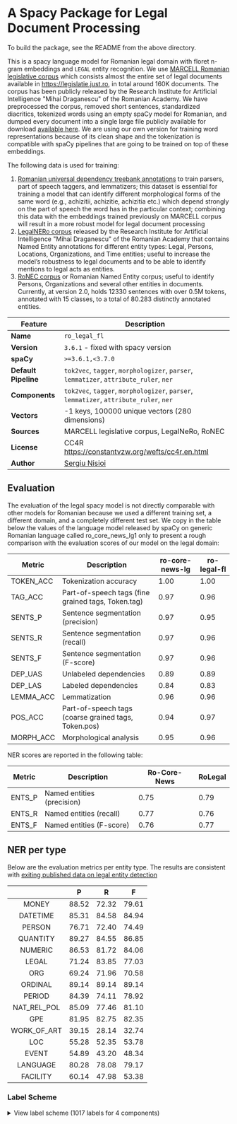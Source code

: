 # A Spacy Package for Legal Document Processing

To build the package, see the README from the above directory.

This is a spacy language model for Romanian legal domain with floret n-gram embeddings and `LEGAL` entity recognition.
We use [MARCELL Romanian legislative corpus](https://marcell-project.eu/deliverables.html) which consists almost the entire set of legal documents available in https://legislatie.just.ro, in total around 160K documents. The corpus has been publicly released by the Research Institute for Artificial Intelligence "Mihai Draganescu" of the Romanian Academy. We have preprocessed the corpus, removed short sentences, standardized diacritics, tokenized words using an empty spaCy model for Romanian, and dumped every document into a single large file publicly available for download [available here]( https://github.com/scrapperorg/nlp-resources/releases/download/legal_corpus_v1/MARCELL_Corpus_cln_tok.tar.gz). We are using our own version for training word representations because of its clean shape and the tokenization is compatible with spaCy pipelines that are going to be trained on top of these embeddings.


The following data is used for training:
1. [Romanian universal dependency treebank annotations](https://github.com/UniversalDependencies) to train parsers, part of speech taggers, and lemmatizers; this dataset is essential for training a model that can identify different morphological forms of the same word (e.g., achizitii, achizitie, achizitia etc.) which depend strongly on the part of speech the word has in the particular context; combining this data with the embeddings trained previously on MARCELL corpus will result in a more robust model for legal document processing
2. [LegalNERo corpus](https://zenodo.org/record/7025333/) released by the Research Institute for Artificial Intelligence "Mihai Draganescu" of the Romanian Academy that contains Named Entity annotations for different entity types: Legal, Persons, Locations, Organizations, and Time entities; useful to increase the model’s robustness to legal documents and to be able to identify mentions to legal acts as entities.
3. [RoNEC corpus]( https://github.com/dumitrescustefan/ronec) or Romanian Named Entity corpus; useful to identify Persons, Organizations and several other entities in documents. Currently, at version 2.0, holds 12330 sentences with over 0.5M tokens, annotated with 15 classes, to a total of 80.283 distinctly annotated entities.


| Feature | Description |
| --- | --- |
| **Name** | `ro_legal_fl` |
| **Version** | `3.6.1` - fixed with spacy version|
| **spaCy** | `>=3.6.1,<3.7.0` |
| **Default Pipeline** | `tok2vec`, `tagger`, `morphologizer`, `parser`, `lemmatizer`, `attribute_ruler`, `ner` |
| **Components** | `tok2vec`, `tagger`, `morphologizer`, `parser`, `lemmatizer`, `attribute_ruler`, `ner` |
| **Vectors** | -1 keys, 100000 unique vectors (280 dimensions) |
| **Sources** | MARCELL legislative corpus, LegalNeRo, RoNEC |
| **License** | CC4R https://constantvzw.org/wefts/cc4r.en.html |
| **Author** | [Sergiu Nisioi](sergiu.nisioi@unibuc.ro) |



## Evaluation
The evaluation of the legal spacy model is not directly comparable with other models for Romanian because we used a different training set, a different domain, and a completely different test set. We copy in the table below the values of the language model released by spaCy on generic Romanian language called ro_core_news_lg1 only to present a rough comparison with the evaluation scores of our model on the legal domain:

|           Metric          |           Description                                                   |             ro-core-news-lg         |              ro-legal-fl          |
|-------------|--------------------------------------------------------|----------------|-----------|
|           TOKEN_ACC        |              Tokenization            accuracy                                        |           1.00                 |              1.00            |
|           TAG_ACC            |            Part-of-speech          tags (fine grained tags, Token.tag)            |            0.97                 |              0.96            |
|           SENTS_P            |            Sentence            segmentation (precision)                            |           0.97                 |              0.95            |
|           SENTS_R            |            Sentence            segmentation (recall)                              |            0.97                 |              0.96            |
|           SENTS_F            |            Sentence            segmentation (F-score)                            |             0.97                 |              0.96            |
|           DEP_UAS            |            Unlabeled           dependencies                                       |            0.89                 |              0.89            |
|           DEP_LAS            |            Labeled             dependencies                                         |              0.84                 |              0.83            |
|           LEMMA_ACC        |              Lemmatization                                               |           0.96                 |              0.96            |
|           POS_ACC            |            Part-of-speech          tags (coarse grained tags, Token.pos)        |              0.94                 |              0.97            |
|           MORPH_ACC        |              Morphological           analysis                                       |            0.95                 |              0.96            |


NER scores are reported in the following table:

|               Metric           |                  Description                                   |                 Ro-Core-News             |                      RoLegal              |
|----------|------------------------------------|----------------|---------------|
|               ENTS_P           |                        Named                 entities (precision)             |                  0.75                     |                  0.79                    |
|               ENTS_R           |                   Named              entities (recall)                    |                  0.77                     |                  0.76                    |
|               ENTS_F           |                      Named               entities (F-score)               |                  0.76                     |                  0.77                    |


## NER per type

Below are the evaluation metrics per entity type. The results are consistent with [exiting published data on legal entity detection](https://aclanthology.org/2021.nllp-1.2.pdf)

|             |   P   |   R   |   F   |
|:-----------:|:-----:|:-----:|:-----:|
|    MONEY    | 88.52 | 72.32 | 79.61 |
|   DATETIME  | 85.31 | 84.58 | 84.94 |
|    PERSON   | 76.71 | 72.40 | 74.49 |
|   QUANTITY  | 89.27 | 84.55 | 86.85 |
|   NUMERIC   | 86.53 | 81.72 | 84.06 |
|    LEGAL    | 71.24 | 83.85 | 77.03 |
|     ORG     | 69.24 | 71.96 | 70.58 |
|   ORDINAL   | 89.14 | 89.14 | 89.14 |
|    PERIOD   | 84.39 | 74.11 | 78.92 |
| NAT_REL_POL | 85.09 | 77.46 | 81.10 |
|     GPE     | 81.95 | 82.75 | 82.35 |
| WORK_OF_ART | 39.15 | 28.14 | 32.74 |
|     LOC     | 55.28 | 52.35 | 53.78 |
|    EVENT    | 54.89 | 43.20 | 48.34 |
|   LANGUAGE  | 80.28 | 78.08 | 79.17 |
|   FACILITY  | 60.14 | 47.98 | 53.38 |




### Label Scheme

<details>

<summary>View label scheme (1017 labels for 4 components)</summary>

| Component | Labels |
| --- | --- |
| **`tagger`** | `ARROW`, `Af`, `Afcfp-n`, `Afcfson`, `Afcfsrn`, `Afcmpoy`, `Afcms-n`, `Afp`, `Afp-p-n`, `Afp-poy`, `Afp-s-n`, `Afpf--n`, `Afpfp-n`, `Afpfp-ny`, `Afpfpoy`, `Afpfpry`, `Afpfson`, `Afpfsoy`, `Afpfsrn`, `Afpfsry`, `Afpm--n`, `Afpmp-n`, `Afpmpoy`, `Afpmpry`, `Afpms-n`, `Afpmsoy`, `Afpmsry`, `Afsfp-n`, `Afsfsrn`, `BULLET`, `COLON`, `COMMA`, `Ccssp`, `Ccsspy`, `Crssp`, `Csssp`, `Cssspy`, `DASH`, `DBLQ`, `Dd3-po---e`, `Dd3-po---o`, `Dd3fpo`, `Dd3fpr`, `Dd3fpr---e`, `Dd3fpr---o`, `Dd3fpr--y`, `Dd3fso`, `Dd3fso---e`, `Dd3fsr`, `Dd3fsr---e`, `Dd3fsr---o`, `Dd3fsr--yo`, `Dd3mpo`, `Dd3mpr`, `Dd3mpr---e`, `Dd3mpr---o`, `Dd3mso---e`, `Dd3msr`, `Dd3msr---e`, `Dd3msr---o`, `Dh1ms`, `Dh3fp`, `Dh3fso`, `Dh3fsr`, `Dh3mp`, `Dh3ms`, `Di3`, `Di3-----y`, `Di3--r---e`, `Di3-po`, `Di3-po---e`, `Di3-sr`, `Di3-sr---e`, `Di3-sr--y`, `Di3fp`, `Di3fpr`, `Di3fpr---e`, `Di3fso`, `Di3fso---e`, `Di3fsr`, `Di3fsr---e`, `Di3mp`, `Di3mpr`, `Di3mpr---e`, `Di3ms`, `Di3ms----e`, `Di3mso---e`, `Di3msr`, `Di3msr---e`, `Ds1fp-p`, `Ds1fp-s`, `Ds1fsop`, `Ds1fsos`, `Ds1fsrp`, `Ds1fsrs`, `Ds1fsrs-y`, `Ds1mp-p`, `Ds1mp-s`, `Ds1ms-p`, `Ds1ms-s`, `Ds1msrs-y`, `Ds2---s`, `Ds2fp-p`, `Ds2fp-s`, `Ds2fsrp`, `Ds2fsrs`, `Ds2mp-p`, `Ds2mp-s`, `Ds2ms-p`, `Ds2ms-s`, `Ds3---p`, `Ds3---s`, `Ds3---sy`, `Ds3fp-s`, `Ds3fsos`, `Ds3fsrs`, `Ds3mp-s`, `Ds3ms-s`, `Dw3--r---e`, `Dw3-po---e`, `Dw3fpr`, `Dw3fso---e`, `Dw3fsr`, `Dw3mpr`, `Dw3mso---e`, `Dw3msr`, `Dz3fsr---e`, `Dz3mso---e`, `Dz3msr---e`, `EQUAL`, `EXCL`, `EXCLHELLIP`, `GE`, `GT`, `HELLIP`, `I`, `LCURL`, `LPAR`, `LSQR`, `LT`, `M`, `Mc-p-d`, `Mc-p-l`, `Mc-s-b`, `Mc-s-d`, `Mcfp-l`, `Mcfp-ln`, `Mcfprln`, `Mcfprly`, `Mcfsoln`, `Mcfsrl`, `Mcfsrln`, `Mcfsrly`, `Mcmp-l`, `Mcms-ln`, `Mcmsrl`, `Mcmsrln`, `Mcmsrly`, `Mffprln`, `Mffsrln`, `Mlfpo`, `Mlfpr`, `Mlmpr`, `Mo---l`, `Mo---ln`, `Mo-s-r`, `Mofp-ln`, `Mofpoly`, `Mofprly`, `Mofs-l`, `Mofsoln`, `Mofsoly`, `Mofsrln`, `Mofsrly`, `Mompoly`, `Momprly`, `Moms-l`, `Moms-ln`, `Momsoly`, `Momsrly`, `Nc`, `Nc---n`, `Ncf--n`, `Ncfp-n`, `Ncfpoy`, `Ncfpry`, `Ncfs-n`, `Ncfson`, `Ncfsoy`, `Ncfsrn`, `Ncfsry`, `Ncfsryy`, `Ncfsvy`, `Ncm--n`, `Ncmp-n`, `Ncmpoy`, `Ncmpry`, `Ncms-n`, `Ncms-ny`, `Ncms-y`, `Ncmsoy`, `Ncmsrn`, `Ncmsry`, `Ncmsryy`, `Ncmsvn`, `Ncmsvy`, `Np`, `Npfson`, `Npfsoy`, `Npfsrn`, `Npfsry`, `Npmpoy`, `Npmpry`, `Npms-n`, `Npmsoy`, `Npmsry`, `PERCENT`, `PERIOD`, `PLUS`, `PLUSMINUS`, `Pd3-po`, `Pd3fpr`, `Pd3fso`, `Pd3fsr`, `Pd3mpo`, `Pd3mpr`, `Pd3mpr--y`, `Pd3mso`, `Pd3msr`, `Pi3--r`, `Pi3-po`, `Pi3-so`, `Pi3-sr`, `Pi3fpr`, `Pi3fso`, `Pi3fsr`, `Pi3mpr`, `Pi3mso`, `Pi3msr`, `Pi3msr--y`, `Pp1-pa--------w`, `Pp1-pa--y-----w`, `Pp1-pd--------s`, `Pp1-pd--------w`, `Pp1-pd--y-----w`, `Pp1-pr--------s`, `Pp1-sa--------s`, `Pp1-sa--------w`, `Pp1-sa--y-----w`, `Pp1-sd--------s`, `Pp1-sd--------w`, `Pp1-sd--y-----w`, `Pp1-sn--------s`, `Pp2-----------s`, `Pp2-pa--------w`, `Pp2-pa--y-----w`, `Pp2-pd--------w`, `Pp2-pd--y-----w`, `Pp2-pr--------s`, `Pp2-sa--------s`, `Pp2-sa--------w`, `Pp2-sa--y-----w`, `Pp2-sd--------s`, `Pp2-sd--------w`, `Pp2-sd--y-----w`, `Pp2-sn--------s`, `Pp2-so--------s`, `Pp2-sr--------s`, `Pp3-p---------s`, `Pp3-pd--------w`, `Pp3-pd--y-----w`, `Pp3-po--------s`, `Pp3-sd--------w`, `Pp3-sd--y-----w`, `Pp3-so--------s`, `Pp3fpa--------w`, `Pp3fpa--y-----w`, `Pp3fpr--------s`, `Pp3fs---------s`, `Pp3fsa--------w`, `Pp3fsa--y-----w`, `Pp3fso--------s`, `Pp3fsr--------s`, `Pp3fsr--y-----s`, `Pp3mpa--------w`, `Pp3mpa--y-----w`, `Pp3mpr--------s`, `Pp3ms---------s`, `Pp3msa--------w`, `Pp3msa--y-----w`, `Pp3mso--------s`, `Pp3msr--------s`, `Pp3msr--y-----s`, `Ps1fp-s`, `Ps1fsrp`, `Ps1fsrs`, `Ps1mp-p`, `Ps1ms-p`, `Ps2fp-s`, `Ps2fsrp`, `Ps2fsrs`, `Ps3---p`, `Ps3---s`, `Ps3fp-s`, `Ps3fsrs`, `Ps3mp-s`, `Ps3ms-s`, `Pw3--r`, `Pw3-po`, `Pw3-so`, `Pw3fpr`, `Pw3fso`, `Pw3mpr`, `Pw3mso`, `Px3--a--------s`, `Px3--a--------w`, `Px3--a--y-----w`, `Px3--d--------w`, `Px3--d--y-----w`, `Pz3-sr`, `Pz3fsr`, `QUEST`, `QUOT`, `Qf`, `Qn`, `Qs`, `Qs-y`, `Qz`, `Qz-y`, `RCURL`, `RPAR`, `RSQR`, `Rc`, `Rgp`, `Rgpy`, `Rgs`, `Rp`, `Rw`, `Rw-y`, `Rz`, `SCOLON`, `SLASH`, `STAR`, `Sp`, `Spsa`, `Spsay`, `Spsd`, `Spsg`, `Td-po`, `Tdfpr`, `Tdfso`, `Tdfsr`, `Tdmpr`, `Tdmso`, `Tdmsr`, `Tf-so`, `Tffpoy`, `Tffpry`, `Tffs-y`, `Tfmpoy`, `Tfms-y`, `Tfmsoy`, `Tfmsry`, `Ti-po`, `Tifp-y`, `Tifso`, `Tifsr`, `Timso`, `Timsr`, `Tsfp`, `Tsfs`, `Tsmp`, `Tsms`, `UNDERSC`, `Va--1`, `Va--1-----y`, `Va--1p`, `Va--1s`, `Va--1s----y`, `Va--2p`, `Va--2p----y`, `Va--2s`, `Va--2s----y`, `Va--3`, `Va--3-----y`, `Va--3p`, `Va--3p----y`, `Va--3s`, `Va--3s----y`, `Vag`, `Vag-------y`, `Vaii1`, `Vaii2s`, `Vaii3p`, `Vaii3s`, `Vail3p`, `Vail3s`, `Vaip1p`, `Vaip1s`, `Vaip2p`, `Vaip2s`, `Vaip3p`, `Vaip3p----y`, `Vaip3s`, `Vaip3s----y`, `Vais3p`, `Vais3s`, `Vam-2s`, `Vanp`, `Vap--sm`, `Vasp1p`, `Vasp1s`, `Vasp2p`, `Vasp2s`, `Vasp3`, `Vmg`, `Vmg-------y`, `Vmii1`, `Vmii1-----y`, `Vmii2p`, `Vmii2s`, `Vmii3p`, `Vmii3p----y`, `Vmii3s`, `Vmii3s----y`, `Vmil1`, `Vmil1p`, `Vmil2s`, `Vmil3p`, `Vmil3p----y`, `Vmil3s`, `Vmil3s----y`, `Vmip1p`, `Vmip1p----y`, `Vmip1s`, `Vmip1s----y`, `Vmip2p`, `Vmip2s`, `Vmip2s----y`, `Vmip3`, `Vmip3-----y`, `Vmip3p`, `Vmip3s`, `Vmip3s----y`, `Vmis1p`, `Vmis1s`, `Vmis3p`, `Vmis3p----y`, `Vmis3s`, `Vmis3s----y`, `Vmm-2p`, `Vmm-2s`, `Vmnp`, `Vmnp------y`, `Vmp--pf`, `Vmp--pm`, `Vmp--sf`, `Vmp--sm`, `Vmp--sm---y`, `Vmsp1p`, `Vmsp2p`, `Vmsp2s`, `Vmsp3`, `Vmsp3-----y`, `X`, `Y`, `Ya`, `Yn`, `Ynfsoy`, `Ynfsry`, `Ynmsoy`, `Ynmsry`, `Yp`, `Yp-p`, `Yp-sr`, `Yr` |
| **`morphologizer`** | `Case=Dat,Gen\|Definite=Def\|Number=Sing\|POS=DET\|PronType=Art`, `POS=PROPN`, `Case=Dat\|Number=Sing\|POS=PRON\|Person=3\|PronType=Prs\|Strength=Weak`, `Mood=Ind\|Number=Sing\|POS=VERB\|Person=3\|Tense=Pqp\|VerbForm=Fin`, `Case=Acc,Nom\|Definite=Def\|Gender=Fem\|Number=Sing\|POS=NOUN`, `Case=Acc,Nom\|Gender=Fem\|Number=Sing\|POS=DET\|Person=3\|Position=Postnom\|PronType=Dem`, `AdpType=Prep\|Case=Acc\|POS=ADP`, `Case=Acc,Nom\|Definite=Def\|Gender=Masc\|NumForm=Word\|NumType=Ord\|Number=Sing\|POS=NUM`, `Definite=Ind\|Gender=Masc\|Number=Sing\|POS=NOUN`, `POS=ADV\|PronType=Int,Rel`, `Case=Acc\|Gender=Fem\|Number=Sing\|POS=PRON\|Person=3\|PronType=Prs\|Strength=Weak`, `POS=PUNCT`, `Mood=Ind\|Number=Sing\|POS=VERB\|Person=3\|Tense=Imp\|VerbForm=Fin`, `POS=CCONJ\|Polarity=Pos`, `Case=Acc,Nom\|POS=PRON\|Person=3\|PronType=Int,Rel`, `Case=Dat,Gen\|Definite=Def\|Gender=Fem\|Number=Sing\|POS=NOUN`, `Definite=Ind\|Gender=Fem\|Number=Plur\|POS=NOUN`, `Definite=Ind\|Degree=Pos\|Number=Plur\|POS=ADJ`, `Case=Acc,Nom\|Definite=Ind\|Gender=Fem\|Number=Sing\|POS=NOUN`, `Mood=Sub\|POS=PART\|Variant=Short`, `Mood=Sub\|POS=VERB\|Person=3\|Tense=Pres\|VerbForm=Fin`, `Case=Acc,Nom\|Definite=Def\|Gender=Masc\|Number=Sing\|POS=NOUN`, `Number[psor]=Sing\|POS=DET\|Person=3\|Poss=Yes\|PronType=Prs`, `Case=Acc\|POS=PRON\|Person=3\|PronType=Prs\|Reflex=Yes\|Strength=Weak`, `POS=AUX\|Tense=Pres\|VerbForm=Inf`, `Gender=Masc\|Number=Sing\|POS=VERB\|VerbForm=Part`, `POS=ADV`, `Degree=Pos\|POS=ADV`, `POS=PART\|Polarity=Neg`, `Mood=Ind\|Number=Sing\|POS=VERB\|Person=2\|Tense=Imp\|VerbForm=Fin`, `Mood=Sub\|POS=PART`, `Case=Acc\|Gender=Masc\|Number=Sing\|POS=PRON\|Person=3\|PronType=Prs\|Strength=Weak\|Variant=Short`, `Mood=Ind\|Number=Sing\|POS=VERB\|Person=2\|Tense=Pres\|VerbForm=Fin`, `Case=Acc,Nom\|Gender=Masc\|Number=Sing\|POS=PRON\|Person=3\|PronType=Ind`, `Case=Acc,Nom\|POS=DET\|Person=3\|Position=Prenom\|PronType=Ind`, `Case=Acc,Nom\|Gender=Fem\|Number=Plur\|POS=PRON\|Person=3\|PronType=Dem`, `Definite=Ind\|Degree=Pos\|Gender=Fem\|Number=Plur\|POS=ADJ`, `Case=Acc,Nom\|Definite=Def\|Gender=Fem\|Number=Plur\|POS=NOUN`, `Mood=Ind\|Number=Plur\|POS=AUX\|Person=3\|Tense=Imp\|VerbForm=Fin`, `Case=Acc,Nom\|Gender=Fem\|Number=Plur\|POS=DET\|PronType=Dem`, `Gender=Fem\|Number=Plur\|POS=DET\|Poss=Yes\|PronType=Prs`, `Case=Dat,Gen\|Definite=Def\|Gender=Masc\|Number=Sing\|POS=NOUN`, `Mood=Ind\|Number=Plur\|POS=VERB\|Person=3\|Tense=Imp\|VerbForm=Fin`, `Definite=Ind\|Degree=Pos\|Gender=Masc\|Number=Sing\|POS=ADJ`, `Case=Acc\|Number=Sing\|POS=PRON\|Person=2\|PronType=Prs\|Strength=Weak`, `POS=SCONJ\|Polarity=Pos`, `Mood=Ind\|Number=Sing\|POS=AUX\|Person=3\|Tense=Pres\|VerbForm=Fin`, `Case=Acc,Nom\|Definite=Ind\|Degree=Pos\|Gender=Fem\|Number=Sing\|POS=ADJ`, `Case=Acc,Nom\|Gender=Fem\|Number=Plur\|POS=PRON\|Person=3\|PronType=Ind`, `Case=Acc,Nom\|Gender=Fem\|Number=Sing\|POS=DET\|PronType=Ind`, `Case=Acc,Nom\|Gender=Fem\|Number=Sing\|POS=PRON\|Person=3\|PronType=Prs\|Strength=Strong`, `Mood=Ind\|Number=Sing\|POS=AUX\|Person=3\|Tense=Pqp\|VerbForm=Fin`, `POS=AUX\|Person=3`, `POS=VERB\|Tense=Pres\|VerbForm=Inf`, `Case=Acc,Nom\|Number=Sing\|POS=PRON\|Person=3\|PronType=Ind`, `Case=Acc,Nom\|Gender=Fem\|Number=Plur\|POS=DET\|Person=3\|PronType=Int,Rel`, `Case=Acc,Nom\|Gender=Masc\|Number=Sing\|POS=PRON\|Person=3\|PronType=Prs\|Strength=Strong`, `Case=Acc,Nom\|Gender=Fem\|Number=Sing\|POS=DET\|Person=3\|PronType=Dem`, `Mood=Ind\|Number=Sing\|POS=AUX\|Person=3\|Tense=Imp\|VerbForm=Fin`, `Case=Acc,Nom\|Gender=Masc\|Number=Sing\|POS=DET\|PronType=Ind`, `Gender=Masc\|Number=Sing\|POS=DET\|Poss=Yes\|PronType=Prs`, `Degree=Pos\|POS=ADJ`, `Case=Acc,Nom\|Definite=Def\|Gender=Masc\|Number=Plur\|POS=NOUN`, `Mood=Ind\|Number=Plur\|POS=VERB\|Person=3\|Tense=Pqp\|VerbForm=Fin`, `POS=VERB\|VerbForm=Ger`, `Gender=Fem\|Number=Sing\|POS=DET\|Poss=Yes\|PronType=Prs`, `Case=Dat,Gen\|Gender=Masc\|Number=Sing\|POS=DET\|PronType=Ind`, `Mood=Ind\|Number=Sing\|POS=VERB\|Person=3\|Tense=Past\|VerbForm=Fin`, `Gender=Masc\|Number=Sing\|Number[psor]=Sing\|POS=DET\|Person=3\|Poss=Yes\|PronType=Prs`, `POS=PART\|PartType=Inf`, `Case=Dat\|POS=PRON\|Person=3\|PronType=Prs\|Reflex=Yes\|Strength=Weak\|Variant=Short`, `Case=Acc,Nom\|POS=DET\|Person=3\|Position=Prenom\|PronType=Int,Rel`, `Case=Acc,Nom\|Gender=Masc\|Number=Plur\|POS=DET\|Person=3\|Position=Prenom\|PronType=Dem`, `Definite=Ind\|Gender=Masc\|Number=Plur\|POS=NOUN`, `Case=Dat\|Number=Sing\|POS=PRON\|Person=2\|PronType=Prs\|Strength=Weak\|Variant=Short`, `NumForm=Word\|NumType=Card\|Number=Plur\|POS=NUM`, `Case=Acc\|Gender=Masc\|Number=Sing\|POS=PRON\|Person=3\|PronType=Prs\|Strength=Weak`, `Case=Acc,Nom\|Gender=Masc\|Number=Plur\|POS=DET\|Person=3\|PronType=Ind`, `Case=Dat,Gen\|Gender=Fem\|Number=Sing\|POS=DET\|PronType=Ind`, `Case=Dat,Gen\|Definite=Ind\|Gender=Fem\|Number=Sing\|POS=NOUN`, `Gender=Fem\|Number=Plur\|POS=VERB\|VerbForm=Part`, `POS=ADV\|PronType=Neg`, `AdpType=Prep\|Case=Acc\|POS=ADP\|Variant=Short`, `Case=Acc,Nom\|Definite=Ind\|Degree=Sup\|Gender=Fem\|Number=Sing\|POS=ADJ`, `Case=Acc,Nom\|Gender=Masc\|Number=Sing\|POS=DET\|Person=3\|Position=Postnom\|PronType=Dem`, `Number=Sing\|POS=AUX\|Person=2`, `Case=Acc,Nom\|Gender=Masc\|Number=Sing\|POS=DET\|PronType=Dem`, `Gender=Fem\|NumForm=Word\|NumType=Card\|Number=Plur\|POS=NUM`, `Case=Acc,Nom\|Gender=Masc\|Number=Sing\|POS=DET\|Person=3\|Position=Prenom\|PronType=Dem`, `Case=Acc,Nom\|Gender=Fem\|Number=Plur\|POS=DET\|Person=3\|PronType=Ind`, `Gender=Fem\|Number=Sing\|POS=VERB\|VerbForm=Part`, `Case=Acc,Nom\|Gender=Masc\|Number=Plur\|POS=PRON\|Person=3\|PronType=Prs\|Strength=Strong`, `Definite=Ind\|Degree=Pos\|Gender=Fem\|POS=ADJ`, `Definite=Ind\|Degree=Pos\|Number=Sing\|POS=ADJ`, `Case=Dat,Gen\|Definite=Ind\|Degree=Pos\|Gender=Fem\|Number=Sing\|POS=ADJ`, `Case=Acc,Nom\|Gender=Fem\|Number=Sing\|POS=PRON\|Person=3\|PronType=Dem`, `Case=Acc,Nom\|Gender=Masc\|Number=Sing\|POS=DET\|Person=3\|PronType=Ind`, `Case=Acc,Nom\|Number=Sing\|POS=PRON\|Person=3\|PronType=Neg`, `Case=Acc,Nom\|Gender=Fem\|Number=Sing\|POS=PRON\|Person=3\|PronType=Ind`, `Gender=Masc\|Number=Sing\|POS=DET\|Person=3\|PronType=Emp`, `Mood=Ind\|Number=Sing\|POS=VERB\|Person=3\|Tense=Pres\|VerbForm=Fin`, `Case=Dat,Gen\|Number=Plur\|POS=DET\|PronType=Dem`, `Mood=Sub\|POS=AUX\|Person=3\|Tense=Pres\|VerbForm=Fin`, `NumForm=Word\|NumType=Ord\|POS=NUM`, `AdpType=Prep\|Case=Gen\|POS=ADP`, `Case=Dat,Gen\|Definite=Def\|Gender=Masc\|Number=Plur\|POS=NOUN`, `AdpType=Prep\|POS=PUNCT`, `Gender=Masc\|Number=Plur\|POS=VERB\|VerbForm=Part`, `Case=Dat\|Number=Sing\|POS=PRON\|Person=3\|PronType=Prs\|Strength=Weak\|Variant=Short`, `Case=Dat\|POS=PRON\|Person=3\|PronType=Prs\|Reflex=Yes\|Strength=Weak`, `Case=Dat,Gen\|Definite=Def\|Gender=Fem\|Number=Plur\|POS=NOUN`, `Case=Acc,Nom\|Gender=Masc\|Number=Plur\|POS=PRON\|Person=3\|PronType=Ind`, `Gender=Masc\|Number=Sing\|POS=DET\|Person=3\|PronType=Ind`, `Case=Acc,Nom\|Gender=Masc\|Number=Sing\|POS=PRON\|Person=3\|PronType=Dem`, `Definite=Ind\|Degree=Pos\|Gender=Masc\|Number=Plur\|POS=ADJ`, `Case=Acc\|POS=PRON\|Person=3\|PronType=Prs\|Reflex=Yes\|Strength=Strong`, `Case=Acc,Nom\|Gender=Fem\|Number=Plur\|POS=DET\|Person=3\|Position=Prenom\|PronType=Dem`, `Case=Acc,Nom\|Gender=Fem\|Number=Sing\|POS=DET\|Person=3\|PronType=Ind`, `Case=Acc,Nom\|Number=Sing\|POS=DET\|Person=3\|Position=Prenom\|PronType=Ind`, `Case=Acc,Nom\|Definite=Ind\|Gender=Fem\|NumForm=Word\|NumType=Card\|Number=Sing\|POS=NUM`, `Case=Dat,Gen\|Number=Plur\|POS=DET\|Person=3\|PronType=Ind`, `Case=Dat,Gen\|Number=Plur\|POS=DET\|Person=3\|Position=Prenom\|PronType=Dem`, `Case=Acc,Nom\|Gender=Masc\|Number=Plur\|POS=DET\|Person=3\|Position=Prenom\|PronType=Ind`, `Case=Acc,Nom\|Gender=Fem\|Number=Plur\|POS=DET\|Person=3\|Position=Prenom\|PronType=Ind`, `Case=Dat,Gen\|Gender=Fem\|Number=Sing\|POS=DET\|Person=3\|Position=Prenom\|PronType=Int,Rel`, `Gender=Masc\|Number=Sing\|POS=AUX\|VerbForm=Part`, `POS=VERB\|Variant=Short\|VerbForm=Ger`, `Case=Acc\|Gender=Fem\|Number=Plur\|POS=PRON\|Person=3\|PronType=Prs\|Strength=Weak`, `Case=Acc,Nom\|Gender=Masc\|Number=Sing\|POS=DET\|Person=3\|Position=Prenom\|PronType=Ind`, `Gender=Masc\|NumForm=Word\|NumType=Ord\|Number=Sing\|POS=NUM`, `Number=Sing\|POS=AUX\|Person=3`, `Case=Acc,Nom\|Definite=Def\|Gender=Fem\|NumForm=Word\|NumType=Ord\|Number=Sing\|POS=NUM`, `Case=Acc,Nom\|Definite=Def\|Degree=Pos\|Gender=Fem\|Number=Sing\|POS=ADJ`, `Case=Dat,Gen\|Gender=Masc\|Number=Sing\|POS=PRON\|Person=3\|PronType=Prs\|Strength=Strong`, `Mood=Ind\|Number=Plur\|POS=VERB\|Person=3\|Tense=Past\|VerbForm=Fin`, `Case=Acc,Nom\|Gender=Fem\|Number=Sing\|POS=DET\|Person=3\|Position=Prenom\|PronType=Dem`, `Mood=Ind\|POS=VERB\|Person=1\|Tense=Imp\|VerbForm=Fin`, `Case=Acc,Nom\|Number=Sing\|POS=PRON\|Person=2\|PronType=Prs\|Strength=Strong`, `POS=AUX\|Person=1`, `Case=Dat,Gen\|Number=Sing\|POS=PRON\|Person=2\|PronType=Prs\|Strength=Strong`, `Case=Acc\|Number=Sing\|POS=PRON\|Person=2\|PronType=Prs\|Strength=Strong`, `Case=Acc,Nom\|Gender=Masc\|Number=Plur\|POS=DET\|PronType=Dem`, `Case=Nom\|Number=Sing\|POS=PRON\|Person=1\|PronType=Prs\|Strength=Strong`, `Mood=Ind\|Number=Sing\|POS=AUX\|Person=1\|Tense=Pres\|VerbForm=Fin`, `Case=Acc,Nom\|Gender=Fem\|Number=Sing\|Number[psor]=Sing\|POS=DET\|Person=1\|Poss=Yes\|PronType=Prs`, `POS=PART\|Polarity=Neg\|Variant=Short`, `Case=Dat\|Number=Sing\|POS=PRON\|Person=1\|PronType=Prs\|Strength=Weak`, `Mood=Ind\|POS=VERB\|Person=3\|Tense=Pres\|VerbForm=Fin`, `Gender=Masc\|Number=Sing\|POS=DET\|Person=3\|Position=Prenom\|PronType=Ind`, `Case=Acc,Nom\|Gender=Masc\|NumType=Card\|Number=Plur\|POS=NUM\|PronType=Tot`, `Mood=Ind\|POS=VERB\|Person=1\|Tense=Pqp\|VerbForm=Fin`, `Mood=Ind\|Number=Sing\|POS=VERB\|Person=1\|Tense=Pres\|VerbForm=Fin`, `Case=Acc\|POS=PRON\|Person=3\|PronType=Prs\|Reflex=Yes\|Strength=Weak\|Variant=Short`, `Number=Plur\|POS=AUX\|Person=3`, `Gender=Fem\|NumForm=Word\|NumType=Ord\|Number=Sing\|POS=NUM`, `Case=Dat,Gen\|Definite=Def\|Gender=Fem\|Number=Sing\|POS=PROPN`, `POS=SCONJ\|Polarity=Pos\|Variant=Short`, `Case=Acc,Nom\|Number=Plur\|POS=PRON\|Person=1\|PronType=Prs\|Strength=Strong`, `Mood=Ind\|Number=Plur\|POS=VERB\|Person=1\|Tense=Pres\|VerbForm=Fin`, `Case=Acc,Nom\|Gender=Fem\|Number=Sing\|POS=DET\|Person=3\|Position=Prenom\|PronType=Ind`, `Case=Acc\|Number=Sing\|POS=PRON\|Person=2\|PronType=Prs\|Strength=Weak\|Variant=Short`, `Mood=Ind\|Number=Plur\|POS=VERB\|Person=3\|Tense=Pres\|VerbForm=Fin`, `Mood=Imp\|Number=Sing\|POS=VERB\|Person=2\|VerbForm=Fin`, `Case=Acc\|Number=Sing\|POS=PRON\|Person=1\|PronType=Prs\|Strength=Strong`, `Case=Dat\|Number=Sing\|POS=PRON\|Person=2\|PronType=Prs\|Strength=Weak`, `Case=Acc\|Gender=Fem\|Number=Plur\|POS=PRON\|Person=3\|PronType=Prs\|Strength=Weak\|Variant=Short`, `Gender=Fem\|Number=Plur\|POS=DET\|Person=3\|PronType=Ind`, `POS=DET\|Person=3\|PronType=Ind`, `Mood=Ind\|Number=Plur\|POS=VERB\|Person=2\|Tense=Pres\|VerbForm=Fin`, `Case=Acc\|Number=Plur\|POS=PRON\|Person=2\|PronType=Prs\|Strength=Weak`, `Case=Voc\|Definite=Def\|Gender=Masc\|Number=Sing\|POS=NOUN`, `Case=Acc,Nom\|Gender=Masc\|Number=Plur\|POS=PRON\|Person=3\|PronType=Dem`, `Case=Acc,Nom\|Definite=Def\|Degree=Pos\|Gender=Masc\|Number=Sing\|POS=ADJ`, `Case=Dat,Gen\|Gender=Fem\|Number=Sing\|Number[psor]=Sing\|POS=DET\|Person=3\|Poss=Yes\|PronType=Prs`, `Case=Acc,Nom\|Gender=Fem\|Number=Sing\|POS=DET\|Person=3\|PronType=Emp`, `Case=Acc,Nom\|POS=PRON\|Person=3\|PronType=Ind`, `Case=Dat,Gen\|Gender=Masc\|Number=Sing\|POS=DET\|PronType=Dem`, `Definite=Ind\|NumForm=Word\|NumType=Ord\|POS=NUM`, `Case=Acc,Nom\|Definite=Ind\|Gender=Masc\|NumForm=Word\|NumType=Card\|Number=Sing\|POS=NUM`, `Case=Dat,Gen\|Number=Plur\|POS=PRON\|Person=3\|PronType=Dem`, `Case=Acc,Nom\|Definite=Def\|Gender=Fem\|NumForm=Word\|NumType=Card\|Number=Sing\|POS=NUM`, `Mood=Ind\|Number=Plur\|POS=AUX\|Person=3\|Tense=Pres\|VerbForm=Fin`, `Gender=Masc\|Number=Sing\|Number[psor]=Sing\|POS=DET\|Person=1\|Poss=Yes\|PronType=Prs`, `Case=Dat,Gen\|Definite=Def\|Gender=Fem\|Number=Plur\|POS=DET\|PronType=Art\|Variant=Short`, `Case=Acc,Nom\|Gender=Masc\|Number=Sing\|POS=DET\|Person=3\|PronType=Int,Rel`, `Gender=Masc\|Number=Plur\|POS=DET\|Poss=Yes\|PronType=Prs`, `Case=Acc\|Gender=Masc\|Number=Plur\|POS=PRON\|Person=3\|PronType=Prs\|Strength=Weak\|Variant=Short`, `Number[psor]=Plur\|POS=DET\|Person=3\|Poss=Yes\|PronType=Prs`, `Gender=Masc\|NumForm=Word\|NumType=Card\|Number=Plur\|POS=NUM`, `Mood=Ind\|Number=Sing\|POS=AUX\|Person=2\|Tense=Pres\|VerbForm=Fin`, `Case=Dat,Gen\|Gender=Masc\|Number=Sing\|POS=PRON\|Person=3\|PronType=Ind`, `Definite=Ind\|Gender=Masc\|POS=NOUN`, `Gender=Masc\|Number=Sing\|Number[psor]=Sing\|POS=DET\|Person=2\|Poss=Yes\|PronType=Prs`, `Mood=Ind\|Number=Sing\|POS=AUX\|Person=2\|Tense=Imp\|VerbForm=Fin`, `Case=Acc,Nom\|Gender=Masc\|NumForm=Word\|NumType=Card\|Number=Sing\|POS=NUM`, `Case=Acc,Nom\|Gender=Fem\|Number=Plur\|POS=DET\|Person=3\|Position=Postnom\|PronType=Dem`, `Case=Acc,Nom\|Gender=Fem\|Number=Sing\|POS=DET\|PronType=Dem`, `Definite=Ind\|Gender=Fem\|NumForm=Word\|NumType=Card\|Number=Plur\|POS=NUM`, `Case=Acc,Nom\|Gender=Fem\|Number=Plur\|POS=PRON\|Person=3\|PronType=Int,Rel`, `Case=Acc,Nom\|Gender=Fem\|Number=Plur\|POS=PRON\|Person=3\|PronType=Prs\|Strength=Strong`, `Number=Sing\|POS=PRON\|Person=3\|Poss=Yes\|PronType=Prs`, `Case=Dat,Gen\|Number=Plur\|POS=DET\|PronType=Ind`, `Case=Acc,Nom\|Number=Sing\|POS=DET\|Person=3\|PronType=Ind`, `NumForm=Digit\|NumType=Card\|Number=Sing\|POS=NUM`, `Case=Acc,Nom\|Definite=Def\|Gender=Masc\|NumForm=Word\|NumType=Ord\|Number=Plur\|POS=NUM`, `POS=INTJ`, `Case=Acc,Nom\|Gender=Masc\|Number=Sing\|POS=DET\|Person=3\|Position=Prenom\|PronType=Neg\|Typo=Yes`, `POS=X`, `Case=Acc\|Number=Plur\|POS=PRON\|Person=1\|PronType=Prs\|Strength=Weak`, `Mood=Ind\|Number=Sing\|POS=VERB\|Person=3\|Tense=Pres\|Variant=Short\|VerbForm=Fin`, `Mood=Ind\|Number=Sing\|POS=AUX\|Person=3\|Tense=Pres\|Variant=Short\|VerbForm=Fin`, `Case=Acc\|Number=Sing\|POS=PRON\|Person=1\|PronType=Prs\|Strength=Weak`, `Case=Acc,Nom\|Gender=Fem\|Number=Sing\|Number[psor]=Sing\|POS=DET\|Person=2\|Poss=Yes\|PronType=Prs`, `Case=Dat,Gen\|Definite=Def\|Degree=Pos\|Gender=Fem\|Number=Sing\|POS=ADJ`, `Case=Dat,Gen\|Gender=Fem\|Number=Sing\|POS=PRON\|Person=3\|PronType=Int,Rel`, `Case=Dat\|Number=Sing\|POS=PRON\|Person=1\|PronType=Prs\|Strength=Weak\|Variant=Short`, `Number[psor]=Sing\|POS=PRON\|Person=3\|Poss=Yes\|PronType=Prs`, `Case=Acc\|Number=Sing\|POS=PRON\|Person=1\|PronType=Prs\|Strength=Weak\|Variant=Short`, `Case=Dat,Gen\|Number=Plur\|POS=PRON\|Person=3\|PronType=Ind`, `Case=Acc,Nom\|Gender=Masc\|Number=Plur\|POS=DET\|Person=3\|Position=Postnom\|PronType=Dem`, `Case=Acc\|Gender=Fem\|Number=Sing\|POS=PRON\|Person=3\|PronType=Prs\|Strength=Weak\|Variant=Short`, `Definite=Ind\|Degree=Pos\|Gender=Masc\|POS=ADJ`, `Mood=Sub\|Number=Sing\|POS=AUX\|Person=2\|Tense=Pres\|VerbForm=Fin`, `Case=Dat,Gen\|Gender=Masc\|Number=Sing\|POS=DET\|Person=3\|Position=Prenom\|PronType=Ind`, `Mood=Ind\|Number=Sing\|POS=VERB\|Person=2\|Tense=Pqp\|VerbForm=Fin`, `Case=Dat,Gen\|Gender=Masc\|Number=Plur\|POS=PRON\|Person=3\|PronType=Dem`, `Mood=Ind\|Number=Sing\|POS=AUX\|Person=3\|Tense=Past\|VerbForm=Fin`, `Case=Voc\|Definite=Ind\|Gender=Masc\|Number=Sing\|POS=NOUN`, `Case=Acc\|Number=Plur\|POS=PRON\|Person=2\|PronType=Prs\|Strength=Weak\|Variant=Short`, `Case=Acc,Nom\|Gender=Masc\|Number=Sing\|POS=PRON\|Person=3\|PronType=Ind\|Variant=Short`, `Case=Acc,Nom\|Definite=Def\|Degree=Pos\|Gender=Fem\|Number=Plur\|POS=ADJ`, `Mood=Imp\|Number=Plur\|POS=VERB\|Person=2\|VerbForm=Fin`, `POS=CCONJ\|Polarity=Pos\|Variant=Short`, `Number=Plur\|POS=AUX\|Person=2`, `Case=Dat,Gen\|Definite=Def\|Degree=Pos\|Gender=Fem\|Number=Plur\|POS=ADJ`, `Case=Dat\|Number=Plur\|POS=PRON\|Person=2\|PronType=Prs\|Strength=Weak`, `Case=Acc,Nom\|Gender=Masc\|Number=Plur\|POS=DET\|Person=3\|PronType=Dem`, `Case=Dat\|Number=Sing\|POS=PRON\|Person=2\|PronType=Prs\|Strength=Strong`, `Case=Dat,Gen\|Definite=Def\|Gender=Masc\|Number=Sing\|POS=DET\|PronType=Art\|Variant=Short`, `POS=AUX\|VerbForm=Ger`, `Case=Acc,Nom\|Definite=Def\|Gender=Fem\|NumForm=Word\|NumType=Card\|Number=Plur\|POS=NUM`, `Case=Dat,Gen\|Gender=Fem\|Number=Sing\|POS=DET\|Person=3\|Position=Prenom\|PronType=Dem`, `Case=Dat\|Number=Plur\|POS=PRON\|Person=3\|PronType=Prs\|Strength=Weak\|Variant=Short`, `Case=Dat\|Number=Plur\|POS=PRON\|Person=3\|PronType=Prs\|Strength=Weak`, `Mood=Ind\|Number=Plur\|POS=AUX\|Person=3\|Tense=Pqp\|VerbForm=Fin`, `Definite=Ind\|Gender=Fem\|POS=NOUN`, `Mood=Ind\|Number=Plur\|POS=VERB\|Person=2\|Tense=Imp\|VerbForm=Fin`, `Case=Acc,Nom\|Definite=Def\|Gender=Fem\|Number=Sing\|POS=NOUN\|Variant=Short`, `Case=Dat,Gen\|Definite=Def\|Gender=Fem\|NumForm=Word\|NumType=Ord\|Number=Sing\|POS=NUM`, `Degree=Sup\|POS=ADV`, `Case=Acc,Nom\|Definite=Def\|Gender=Fem\|NumForm=Word\|NumType=Ord\|Number=Plur\|POS=NUM`, `POS=ADV\|PronType=Int,Rel\|Variant=Short`, `Mood=Ind\|Number=Sing\|POS=VERB\|Person=2\|Tense=Pres\|Variant=Short\|VerbForm=Fin`, `Case=Acc,Nom\|Definite=Def\|Gender=Masc\|Number=Sing\|POS=NOUN\|Variant=Short`, `Case=Dat\|Number=Sing\|POS=PRON\|Person=1\|PronType=Prs\|Strength=Strong`, `Case=Dat,Gen\|Definite=Def\|Gender=Masc\|Number=Plur\|POS=DET\|PronType=Art\|Variant=Short`, `Case=Dat,Gen\|Number=Sing\|POS=PRON\|Person=3\|PronType=Ind`, `Case=Acc,Nom\|Gender=Fem\|Number=Plur\|POS=DET\|Person=3\|PronType=Dem`, `Case=Dat,Gen\|Gender=Fem\|Number=Plur\|POS=DET\|Person=3\|PronType=Dem`, `Mood=Ind\|Number=Sing\|POS=VERB\|Person=1\|Tense=Pres\|Variant=Short\|VerbForm=Fin`, `Case=Acc\|Gender=Masc\|Number=Plur\|POS=PRON\|Person=3\|PronType=Prs\|Strength=Weak`, `Degree=Pos\|POS=ADV\|Variant=Short`, `Gender=Fem\|Number=Plur\|Number[psor]=Sing\|POS=PRON\|Person=2\|Poss=Yes\|PronType=Prs`, `NumForm=Digit\|NumType=Card\|Number=Plur\|POS=NUM`, `Abbr=Yes\|POS=NOUN`, `AdpType=Prep\|Case=Dat\|POS=ADP`, `Case=Dat,Gen\|Gender=Masc\|Number=Sing\|POS=DET\|Person=3\|Position=Prenom\|PronType=Int,Rel`, `POS=NOUN`, `Case=Dat,Gen\|Gender=Masc\|Number=Sing\|POS=DET\|Person=3\|Position=Prenom\|PronType=Dem`, `Case=Dat,Gen\|Gender=Fem\|Number=Sing\|POS=PRON\|Person=3\|PronType=Dem`, `NumForm=Combi\|NumType=Card\|Number=Sing\|POS=NUM`, `Case=Acc,Nom\|Definite=Ind\|Gender=Fem\|NumForm=Word\|NumType=Card\|Number=Plur\|POS=NUM`, `NumForm=Digit\|NumType=Card\|Number=Plur\|POS=NUM\|Typo=Yes`, `Case=Acc,Nom\|Gender=Fem\|NumType=Card\|Number=Plur\|POS=NUM\|PronType=Tot`, `Case=Dat,Gen\|Definite=Def\|Gender=Masc\|Number=Plur\|POS=PROPN`, `NumForm=Digit\|NumType=Card\|Number=Sing\|POS=NUM\|Typo=Yes`, `NumForm=Combi\|NumType=Card\|Number=Sing\|POS=NUM\|Typo=Yes`, `Case=Dat\|Number=Plur\|POS=PRON\|Person=1\|PronType=Prs\|Strength=Weak`, `POS=PRON\|Person=2\|PronType=Prs\|Strength=Strong`, `Case=Dat\|Number=Plur\|POS=PRON\|Person=2\|PronType=Prs\|Strength=Weak\|Variant=Short`, `Abbr=Yes\|POS=X`, `Case=Dat,Gen\|Definite=Def\|Degree=Pos\|Gender=Masc\|Number=Sing\|POS=ADJ`, `Case=Dat,Gen\|Number=Plur\|POS=PRON\|Person=3\|PronType=Int,Rel`, `Gender=Masc\|Number=Plur\|Number[psor]=Sing\|POS=DET\|Person=3\|Poss=Yes\|PronType=Prs`, `Case=Dat,Gen\|Gender=Fem\|Number=Sing\|Number[psor]=Plur\|POS=DET\|Person=1\|Poss=Yes\|PronType=Prs`, `Case=Acc,Nom\|Gender=Fem\|Number=Sing\|Number[psor]=Sing\|POS=PRON\|Person=3\|Poss=Yes\|PronType=Prs`, `Case=Dat,Gen\|Definite=Def\|Gender=Masc\|Number=Sing\|POS=PROPN`, `Abbr=Yes\|POS=ADV`, `Case=Acc,Nom\|Definite=Def\|Gender=Masc\|Number=Sing\|POS=PROPN`, `Case=Acc,Nom\|Gender=Fem\|Number=Sing\|Number[psor]=Plur\|POS=DET\|Person=1\|Poss=Yes\|PronType=Prs`, `Case=Dat,Gen\|Definite=Def\|Gender=Masc\|NumForm=Word\|NumType=Ord\|Number=Sing\|POS=NUM`, `Mood=Ind\|Number=Plur\|POS=AUX\|Person=1\|Tense=Pres\|VerbForm=Fin`, `Case=Dat,Gen\|Gender=Masc\|Number=Sing\|POS=PRON\|Person=3\|PronType=Dem`, `POS=PROPN\|Typo=Yes`, `Case=Dat,Gen\|Gender=Masc\|Number=Sing\|POS=PRON\|Person=3\|PronType=Int,Rel`, `Case=Dat,Gen\|Definite=Def\|Degree=Pos\|Number=Plur\|POS=ADJ`, `Case=Dat,Gen\|Number=Plur\|POS=DET\|Person=3\|Position=Prenom\|PronType=Int,Rel`, `NumForm=Roman\|NumType=Ord\|Number=Sing\|POS=NUM`, `Case=Dat,Gen\|Gender=Fem\|Number=Sing\|POS=PRON\|Person=3\|PronType=Prs\|Strength=Strong`, `Case=Voc\|Definite=Def\|Gender=Fem\|Number=Sing\|POS=NOUN`, `Gender=Fem\|Number=Plur\|Number[psor]=Sing\|POS=DET\|Person=3\|Poss=Yes\|PronType=Prs`, `Case=Dat,Gen\|Definite=Ind\|Degree=Cmp\|Gender=Fem\|Number=Sing\|POS=ADJ`, `Mood=Ind\|Number=Plur\|POS=AUX\|Person=2\|Tense=Pres\|VerbForm=Fin`, `Gender=Masc\|Number=Sing\|Number[psor]=Plur\|POS=DET\|Person=1\|Poss=Yes\|PronType=Prs`, `Case=Acc\|Number=Plur\|POS=PRON\|Person=1\|PronType=Prs\|Strength=Weak\|Variant=Short`, `Case=Dat,Gen\|Number=Plur\|POS=DET\|Person=3\|Position=Prenom\|PronType=Ind`, `Case=Dat\|Number=Plur\|POS=PRON\|Person=1\|PronType=Prs\|Strength=Weak\|Variant=Short`, `Gender=Masc\|Number=Plur\|Number[psor]=Sing\|POS=DET\|Person=1\|Poss=Yes\|PronType=Prs`, `Mood=Ind\|Number=Plur\|POS=AUX\|Person=3\|Tense=Past\|VerbForm=Fin`, `Case=Dat,Gen\|Definite=Def\|Gender=Masc\|NumForm=Word\|NumType=Ord\|Number=Plur\|POS=NUM`, `Case=Acc,Nom\|Definite=Def\|Degree=Pos\|Gender=Masc\|Number=Plur\|POS=ADJ`, `Abbr=Yes\|Case=Acc,Nom\|Number=Sing\|POS=PRON`, `Foreign=Yes\|POS=PROPN`, `Definite=Ind\|Foreign=Yes\|Gender=Masc\|Number=Sing\|POS=NOUN`, `Definite=Ind\|Degree=Pos\|Foreign=Yes\|Gender=Masc\|Number=Sing\|POS=ADJ`, `Definite=Ind\|Degree=Cmp\|Gender=Fem\|Number=Plur\|POS=ADJ`, `Definite=Def\|Gender=Fem\|Number=Sing\|POS=DET\|PronType=Art\|Variant=Short`, `Definite=Ind\|Gender=Masc\|NumForm=Word\|NumType=Ord\|Number=Sing\|POS=NUM`, `Definite=Ind\|Degree=Pos\|Foreign=Yes\|Gender=Fem\|POS=ADJ`, `Case=Acc,Nom\|Gender=Fem\|Number=Sing\|Number[psor]=Sing\|POS=DET\|Person=3\|Poss=Yes\|PronType=Prs`, `Definite=Def\|Gender=Masc\|Number=Sing\|POS=DET\|PronType=Art\|Variant=Short`, `Case=Acc,Nom\|Definite=Def\|Gender=Masc\|Number=Sing\|POS=DET\|PronType=Art\|Variant=Short`, `Case=Acc,Nom\|Definite=Ind\|Degree=Cmp\|Gender=Fem\|Number=Sing\|POS=ADJ`, `Gender=Fem\|Number=Plur\|Number[psor]=Plur\|POS=DET\|Person=1\|Poss=Yes\|PronType=Prs`, `Case=Acc,Nom\|Gender=Masc\|Number=Plur\|POS=DET\|Person=3\|PronType=Int,Rel`, `Foreign=Yes\|POS=X`, `Definite=Ind\|Gender=Masc\|NumForm=Word\|NumType=Card\|Number=Sing\|POS=NUM`, `Abbr=Yes\|POS=ADJ`, `Case=Dat,Gen\|Gender=Fem\|Number=Sing\|POS=DET\|Person=3\|Position=Prenom\|PronType=Ind`, `Foreign=Yes\|POS=NOUN`, `Gender=Fem\|Number=Plur\|Number[psor]=Sing\|POS=DET\|Person=1\|Poss=Yes\|PronType=Prs`, `Gender=Fem\|Number=Plur\|Number[psor]=Plur\|POS=DET\|Person=2\|Poss=Yes\|PronType=Prs`, `Case=Dat,Gen\|Definite=Def\|Degree=Pos\|Gender=Masc\|Number=Plur\|POS=ADJ`, `Gender=Masc\|Number=Plur\|POS=DET\|Person=3\|PronType=Ind`, `Definite=Ind\|Degree=Cmp\|Gender=Masc\|Number=Sing\|POS=ADJ`, `Case=Acc,Nom\|Definite=Ind\|Gender=Masc\|Number=Sing\|POS=NOUN`, `Case=Dat,Gen\|Gender=Masc\|Number=Plur\|POS=DET\|Person=3\|PronType=Dem`, `Gender=Masc\|Number=Plur\|POS=DET\|Person=3\|PronType=Emp`, `Case=Acc,Nom\|Gender=Masc\|Number=Sing\|POS=DET\|Person=3\|Position=Prenom\|PronType=Neg`, `Case=Acc,Nom\|Gender=Fem\|Number=Sing\|POS=DET\|Person=3\|Position=Prenom\|PronType=Neg`, `Case=Acc,Nom\|Gender=Fem\|Number=Sing\|POS=PRON\|Person=3\|PronType=Neg`, `Case=Dat,Gen\|Gender=Fem\|Number=Sing\|POS=DET\|PronType=Dem`, `Case=Dat,Gen\|Number=Plur\|POS=PRON\|Person=3\|PronType=Prs\|Strength=Strong`, `Case=Dat,Gen\|Gender=Masc\|Number=Sing\|POS=DET\|Person=3\|Position=Prenom\|PronType=Neg`, `Case=Dat,Gen\|Gender=Fem\|Number=Sing\|POS=DET\|Person=3\|PronType=Ind`, `Case=Dat,Gen\|Gender=Fem\|Number=Sing\|POS=PRON\|Person=3\|PronType=Ind`, `Case=Acc,Nom\|Definite=Def\|Gender=Masc\|NumForm=Word\|NumType=Card\|Number=Sing\|POS=NUM`, `Gender=Fem\|Number=Plur\|POS=DET\|Person=3\|PronType=Emp`, `Definite=Ind\|POS=NOUN`, `Gender=Masc\|Number=Sing\|POS=DET\|Person=1\|PronType=Emp`, `Abbr=Yes\|POS=PRON`, `Case=Acc,Nom\|Gender=Fem\|Number=Sing\|Number[psor]=Sing\|POS=PRON\|Person=1\|Poss=Yes\|PronType=Prs`, `Case=Acc,Nom\|Gender=Fem\|NumForm=Word\|NumType=Card\|Number=Sing\|POS=NUM`, `Number=Sing\|POS=AUX\|Person=1`, `Case=Dat,Gen\|Gender=Fem\|Number=Sing\|POS=DET\|Person=3\|PronType=Emp`, `Case=Dat,Gen\|Gender=Fem\|Number=Sing\|Number[psor]=Sing\|POS=DET\|Person=1\|Poss=Yes\|PronType=Prs`, `Case=Acc,Nom\|Gender=Masc\|Number=Sing\|POS=DET\|Person=3\|PronType=Dem`, `Degree=Pos\|POS=NOUN`, `Mood=Ind\|Number=Plur\|POS=AUX\|Person=3\|Tense=Pres\|Variant=Short\|VerbForm=Fin`, `Gender=Fem\|Number=Plur\|Number[psor]=Sing\|POS=PRON\|Person=1\|Poss=Yes\|PronType=Prs`, `Mood=Ind\|Number=Sing\|POS=VERB\|Person=1\|Tense=Past\|VerbForm=Fin`, `Number=Sing\|POS=AUX\|Person=3\|Variant=Short`, `Number=Plur\|POS=AUX\|Person=2\|Variant=Short`, `Number[psor]=Plur\|POS=PRON\|Person=3\|Poss=Yes\|PronType=Prs`, `Case=Acc,Nom\|Number=Plur\|POS=PRON\|Person=2\|PronType=Prs\|Strength=Strong`, `Gender=Masc\|Number=Sing\|Number[psor]=Plur\|POS=DET\|Person=2\|Poss=Yes\|PronType=Prs`, `Definite=Ind\|Gender=Masc\|Number=Sing\|POS=NOUN\|Variant=Short`, `Gender=Masc\|Number=Sing\|Number[psor]=Plur\|POS=PRON\|Person=1\|Poss=Yes\|PronType=Prs`, `Number[psor]=Sing\|POS=DET\|Person=2\|Poss=Yes\|PronType=Prs`, `Gender=Masc\|Number=Plur\|Number[psor]=Plur\|POS=DET\|Person=1\|Poss=Yes\|PronType=Prs`, `POS=PART\|Tense=Fut`, `Definite=Ind\|Degree=Pos\|Gender=Fem\|Number=Plur\|POS=ADJ\|Variant=Short`, `Mood=Ind\|Number=Plur\|POS=VERB\|Person=3\|Tense=Imp\|Variant=Short\|VerbForm=Fin`, `Number=Plur\|POS=AUX\|Person=3\|Variant=Short`, `Case=Acc,Nom\|Gender=Masc\|Number=Sing\|Number[psor]=Sing\|POS=DET\|Person=1\|Poss=Yes\|PronType=Prs`, `Mood=Ind\|POS=VERB\|Person=3\|Tense=Pres\|Variant=Short\|VerbForm=Fin`, `Gender=Masc\|Number=Plur\|Number[psor]=Plur\|POS=DET\|Person=2\|Poss=Yes\|PronType=Prs`, `Case=Dat,Gen\|Number=Sing\|POS=PRON\|Person=3\|PronType=Int,Rel`, `Case=Acc,Nom\|Definite=Def\|Gender=Masc\|Number=Plur\|POS=PROPN`, `Gender=Fem\|Number=Sing\|POS=PRON\|Person=3\|PronType=Prs\|Strength=Strong`, `Gender=Masc\|Number=Sing\|POS=PRON\|Person=3\|PronType=Prs\|Strength=Strong`, `Number=Plur\|POS=AUX\|Person=1`, `POS=VERB\|Tense=Pres\|Variant=Short\|VerbForm=Inf`, `Number=Sing\|POS=AUX\|Person=2\|Variant=Short`, `Case=Acc,Nom\|Gender=Fem\|Number=Sing\|Number[psor]=Plur\|POS=PRON\|Person=1\|Poss=Yes\|PronType=Prs`, `Case=Acc,Nom\|Gender=Masc\|Number=Plur\|POS=PRON\|Person=3\|PronType=Dem\|Variant=Short`, `Mood=Ind\|Number=Plur\|POS=VERB\|Person=1\|Tense=Past\|VerbForm=Fin`, `Case=Nom\|Number=Sing\|POS=PRON\|Person=2\|PronType=Prs\|Strength=Strong`, `Case=Acc,Nom\|Gender=Fem\|Number=Sing\|POS=PRON\|Person=3\|PronType=Prs\|Strength=Strong\|Variant=Short`, `Gender=Masc\|Number=Plur\|Number[psor]=Sing\|POS=PRON\|Person=3\|Poss=Yes\|PronType=Prs`, `Mood=Sub\|Number=Plur\|POS=VERB\|Person=1\|Tense=Pres\|VerbForm=Fin`, `Mood=Ind\|POS=AUX\|Person=1\|Tense=Imp\|VerbForm=Fin`, `Degree=Pos\|POS=ADV\|Polarity=Neg`, `Case=Acc,Nom\|Gender=Masc\|Number=Sing\|POS=PRON\|Person=3\|PronType=Prs\|Strength=Strong\|Variant=Short`, `Mood=Ind\|Number=Sing\|POS=VERB\|Person=2\|VerbForm=Fin`, `POS=AUX\|Person=3\|Variant=Short`, `Gender=Masc\|Number=Sing\|POS=VERB\|Variant=Short\|VerbForm=Part`, `Case=Acc,Nom\|Gender=Fem\|Number=Sing\|POS=DET\|Person=3\|PronType=Int,Rel`, `Case=Dat,Gen\|Definite=Ind\|Gender=Fem\|Number=Sing\|POS=PROPN`, `Mood=Sub\|POS=VERB\|Person=3\|Tense=Pres\|Variant=Short\|VerbForm=Fin`, `Case=Acc,Nom\|Definite=Def\|Gender=Masc\|Number=Sing\|POS=NOUN\|Typo=Yes`, `Number=Sing\|POS=AUX\|Person=1\|Variant=Short`, `Gender=Fem\|Number=Plur\|Number[psor]=Sing\|POS=DET\|Person=2\|Poss=Yes\|PronType=Prs`, `Case=Acc,Nom\|Gender=Fem\|Number=Sing\|Number[psor]=Sing\|POS=PRON\|Person=2\|Poss=Yes\|PronType=Prs`, `Mood=Sub\|Number=Sing\|POS=AUX\|Person=1\|Tense=Pres\|VerbForm=Fin`, `Mood=Sub\|Number=Sing\|POS=VERB\|Person=2\|Tense=Pres\|VerbForm=Fin`, `Case=Dat,Gen\|Definite=Ind\|Gender=Fem\|NumForm=Word\|NumType=Ord\|Number=Sing\|POS=NUM`, `Gender=Fem\|Number=Plur\|Number[psor]=Sing\|POS=PRON\|Person=3\|Poss=Yes\|PronType=Prs`, `Case=Acc,Nom\|Gender=Fem\|Number=Sing\|Number[psor]=Plur\|POS=DET\|Person=2\|Poss=Yes\|PronType=Prs`, `Definite=Ind\|Gender=Masc\|Number=Sing\|POS=PROPN`, `Case=Acc,Nom\|Gender=Fem\|Number=Sing\|Number[psor]=Plur\|POS=PRON\|Person=2\|Poss=Yes\|PronType=Prs`, `Case=Dat,Gen\|Definite=Def\|Gender=Fem\|NumForm=Word\|NumType=Ord\|Number=Plur\|POS=NUM`, `Definite=Ind\|Gender=Masc\|Number=Plur\|POS=ADJ`, `Definite=Ind\|Gender=Fem\|Number=Sing\|POS=NOUN`, `Definite=Ind\|Degree=Pos\|Gender=Fem\|Number=Plur\|POS=ADJ\|Typo=Yes`, `Case=Acc,Nom\|Definite=Ind\|Degree=Pos\|Gender=Fem\|Number=Sing\|POS=ADJ\|Typo=Yes`, `Definite=Ind\|Gender=Masc\|POS=NOUN\|Typo=Yes`, `Number=Sing\|POS=AUX\|VerbForm=Part`, `Case=Dat,Gen\|Gender=Fem\|NumType=Card\|Number=Plur\|POS=NUM\|PronType=Tot`, `Definite=Ind\|Gender=Fem\|Number=Plur\|POS=ADJ`, `Case=Acc,Nom\|Definite=Ind\|Gender=Fem\|NumForm=Word\|NumType=Ord\|Number=Sing\|POS=NUM`, `POS=ADV\|Polarity=Neg`, `Definite=Ind\|Degree=Pos\|Gender=Fem\|Number=Sing\|POS=ADJ`, `Definite=Ind\|Degree=Pos\|Gender=Masc\|Number=Plur\|POS=NOUN`, `Case=Dat,Gen\|Definite=Ind\|Gender=Masc\|Number=Sing\|POS=NOUN`, `Case=Dat,Gen\|Gender=Masc\|Number=Sing\|POS=PRON\|Person=3\|PronType=Prs`, `Case=Acc,Nom\|Definite=Def\|Degree=Pos\|Foreign=Yes\|Gender=Fem\|Number=Sing\|POS=ADJ`, `AdpType=Prep\|Case=Acc\|Foreign=Yes\|POS=ADP`, `Abbr=Yes\|Number=Plur\|POS=PRON`, `Gender=Fem\|Number=Plur\|POS=PRON\|Person=3\|PronType=Ind`, `Mood=Ind\|Number=Plur\|POS=VERB\|Person=1\|Tense=Pres\|Variant=Short\|VerbForm=Fin`, `Case=Dat,Gen\|Number=Sing\|POS=PRON\|Person=3\|PronType=Prs\|Strength=Strong`, `POS=AUX\|Person=1\|Variant=Short`, `Mood=Sub\|Number=Plur\|POS=VERB\|Person=2\|Tense=Pres\|VerbForm=Fin`, `Mood=Imp\|Number=Sing\|POS=AUX\|Person=2\|VerbForm=Fin`, `AdpType=Prep\|POS=ADP`, `NumType=Card\|POS=NUM`, `Definite=Def\|Gender=Masc\|Number=Sing\|POS=NOUN`, `Case=Dat\|Number=Plur\|POS=PRON\|Person=1\|PronType=Prs\|Strength=Strong`, `Definite=Ind\|Gender=Fem\|NumForm=Word\|NumType=Ord\|Number=Plur\|POS=NUM`, `Case=Dat,Gen\|Definite=Def\|Degree=Cmp\|Gender=Masc\|Number=Plur\|POS=ADJ`, `Case=Acc,Nom\|Definite=Ind\|Gender=Fem\|Number=Sing\|POS=PROPN`, `Case=Dat,Gen\|Definite=Ind\|Gender=Fem\|NumForm=Word\|NumType=Card\|Number=Sing\|POS=NUM`, `Abbr=Yes\|Case=Dat,Gen\|Definite=Def\|Gender=Fem\|Number=Sing\|POS=NOUN`, `Gender=Masc\|Number=Plur\|Number[psor]=Sing\|POS=DET\|Person=2\|Poss=Yes\|PronType=Prs`, `Abbr=Yes\|Case=Acc,Nom\|Definite=Def\|Gender=Fem\|Number=Sing\|POS=NOUN`, `Case=Acc,Nom\|Definite=Def\|Degree=Pos\|Gender=Masc\|Number=Plur\|POS=NOUN`, `Abbr=Yes\|Case=Acc,Nom\|Definite=Def\|Gender=Masc\|Number=Sing\|POS=NOUN`, `Case=Acc,Nom\|Gender=Masc\|Number=Plur\|POS=PRON\|Person=3\|PronType=Int,Rel`, `Abbr=Yes\|Case=Dat,Gen\|Definite=Def\|Gender=Masc\|Number=Sing\|POS=NOUN`, `Foreign=Yes\|POS=VERB\|Tense=Pres\|VerbForm=Inf`, `Foreign=Yes\|NumForm=Roman\|NumType=Ord\|Number=Sing\|POS=NUM`, `Case=Dat,Gen\|Number=Plur\|POS=DET\|Person=3\|Position=Postnom\|PronType=Dem`, `Case=Dat,Gen\|Gender=Fem\|Number=Sing\|POS=DET\|Person=3\|PronType=Dem`, `POS=NOUN\|Typo=Yes`, `Case=Acc,Nom\|Definite=Ind\|Gender=Fem\|Number=Plur\|POS=NOUN`, `Case=Acc,Nom\|Gender=Fem\|Number=Sing\|POS=PRON\|Person=3\|PronType=Neg\|Typo=Yes`, `Mood=Ind\|POS=VERB\|Person=1\|Tense=Imp\|Variant=Short\|VerbForm=Fin`, `Case=Dat,Gen\|Number=Sing\|POS=PRON\|Person=3\|PronType=Prs\|Strength=Weak\|Variant=Short`, `Mood=Ind\|Number=Sing\|POS=VERB\|Person=3\|Tense=Past\|Variant=Short\|VerbForm=Fin`, `Mood=Sub\|Number=Plur\|POS=AUX\|Person=2\|Tense=Pres\|VerbForm=Fin`, `Gender=Masc\|Number=Plur\|Number[psor]=Plur\|POS=PRON\|Person=1\|Poss=Yes\|PronType=Prs`, `Mood=Ind\|Number=Sing\|POS=VERB\|Person=3\|Tense=Pqp\|Variant=Short\|VerbForm=Fin`, `Mood=Ind\|Number=Plur\|POS=VERB\|Person=3\|Tense=Past\|Variant=Short\|VerbForm=Fin`, `Mood=Ind\|Number=Plur\|POS=VERB\|Person=1\|Tense=Pqp\|VerbForm=Fin`, `Number=Plur\|POS=PRON\|Person=3\|PronType=Prs\|Strength=Strong`, `Case=Acc,Nom\|Definite=Def\|Foreign=Yes\|Gender=Fem\|Number=Sing\|POS=NOUN`, `Mood=Ind\|Number=Plur\|POS=VERB\|Person=3\|Tense=Pqp\|Variant=Short\|VerbForm=Fin`, `Gender=Masc\|Number=Sing\|Number[psor]=Sing\|POS=PRON\|Person=3\|Poss=Yes\|PronType=Prs`, `Mood=Sub\|Number=Plur\|POS=AUX\|Person=1\|Tense=Pres\|VerbForm=Fin`, `Mood=Ind\|Number=Sing\|POS=VERB\|Person=3\|Tense=Imp\|Variant=Short\|VerbForm=Fin`, `Degree=Pos\|POS=ADV\|Typo=Yes`, `Case=Acc,Nom\|Definite=Def\|Gender=Fem\|Number=Sing\|POS=PROPN`, `Gender=Fem\|Number=Plur\|POS=DET\|PronType=Ind\|Variant=Short`, `AdpType=Prep\|Case=Acc\|POS=ADP\|Typo=Yes`, `Case=Dat,Gen\|Definite=Ind\|Degree=Pos\|Gender=Fem\|Number=Sing\|POS=ADJ\|Typo=Yes`, `Definite=Ind\|Degree=Sup\|Gender=Fem\|Number=Plur\|POS=ADJ`, `Case=Acc,Nom\|Definite=Def\|Gender=Fem\|Number=Plur\|POS=DET\|PronType=Art\|Variant=Short`, `POS=AUX\|Variant=Short\|VerbForm=Ger` |
| **`parser`** | `ROOT`, `acl`, `advcl`, `advcl:tcl`, `advmod`, `advmod:tmod`, `amod`, `appos`, `aux`, `aux:pass`, `case`, `cc`, `cc:preconj`, `ccomp`, `ccomp:pmod`, `compound`, `conj`, `cop`, `csubj`, `csubj:pass`, `dep`, `det`, `expl`, `expl:impers`, `expl:pass`, `expl:poss`, `expl:pv`, `fixed`, `flat`, `goeswith`, `iobj`, `mark`, `nmod`, `nsubj`, `nsubj:pass`, `nummod`, `obj`, `obl`, `obl:agent`, `obl:pmod`, `obl:tmod`, `orphan`, `parataxis`, `punct`, `vocative`, `xcomp` |
| **`ner`** | `DATETIME`, `EVENT`, `FACILITY`, `GPE`, `LANGUAGE`, `LEGAL`, `LOC`, `MONEY`, `NAT_REL_POL`, `NUMERIC`, `ORDINAL`, `ORG`, `PERIOD`, `PERSON`, `QUANTITY`, `WORK_OF_ART` |

</details>
